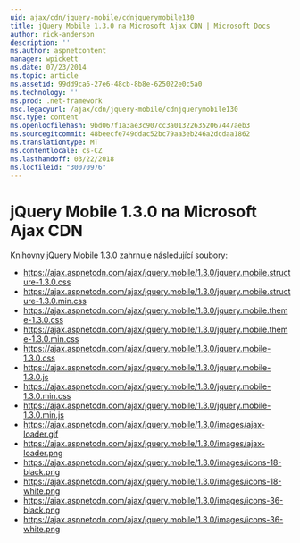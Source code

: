 ```yaml
---
uid: ajax/cdn/jquery-mobile/cdnjquerymobile130
title: jQuery Mobile 1.3.0 na Microsoft Ajax CDN | Microsoft Docs
author: rick-anderson
description: ''
ms.author: aspnetcontent
manager: wpickett
ms.date: 07/23/2014
ms.topic: article
ms.assetid: 99dd9ca6-27e6-48cb-8b8e-625022e0c5a0
ms.technology: ''
ms.prod: .net-framework
msc.legacyurl: /ajax/cdn/jquery-mobile/cdnjquerymobile130
msc.type: content
ms.openlocfilehash: 9bd067f1a3ae3c907cc3a013226352067447aeb3
ms.sourcegitcommit: 48beecfe749ddac52bc79aa3eb246a2dcdaa1862
ms.translationtype: MT
ms.contentlocale: cs-CZ
ms.lasthandoff: 03/22/2018
ms.locfileid: "30070976"
---
```

<a name="jquery-mobile-130-on-the-microsoft-ajax-cdn"></a>jQuery Mobile 1.3.0 na Microsoft Ajax CDN
====================
Knihovny jQuery Mobile 1.3.0 zahrnuje následující soubory:

- https://ajax.aspnetcdn.com/ajax/jquery.mobile/1.3.0/jquery.mobile.structure-1.3.0.css
- https://ajax.aspnetcdn.com/ajax/jquery.mobile/1.3.0/jquery.mobile.structure-1.3.0.min.css
- https://ajax.aspnetcdn.com/ajax/jquery.mobile/1.3.0/jquery.mobile.theme-1.3.0.css
- https://ajax.aspnetcdn.com/ajax/jquery.mobile/1.3.0/jquery.mobile.theme-1.3.0.min.css
- https://ajax.aspnetcdn.com/ajax/jquery.mobile/1.3.0/jquery.mobile-1.3.0.css
- https://ajax.aspnetcdn.com/ajax/jquery.mobile/1.3.0/jquery.mobile-1.3.0.js
- https://ajax.aspnetcdn.com/ajax/jquery.mobile/1.3.0/jquery.mobile-1.3.0.min.css
- https://ajax.aspnetcdn.com/ajax/jquery.mobile/1.3.0/jquery.mobile-1.3.0.min.js
- https://ajax.aspnetcdn.com/ajax/jquery.mobile/1.3.0/images/ajax-loader.gif
- https://ajax.aspnetcdn.com/ajax/jquery.mobile/1.3.0/images/ajax-loader.png
- https://ajax.aspnetcdn.com/ajax/jquery.mobile/1.3.0/images/icons-18-black.png
- https://ajax.aspnetcdn.com/ajax/jquery.mobile/1.3.0/images/icons-18-white.png
- https://ajax.aspnetcdn.com/ajax/jquery.mobile/1.3.0/images/icons-36-black.png
- https://ajax.aspnetcdn.com/ajax/jquery.mobile/1.3.0/images/icons-36-white.png

